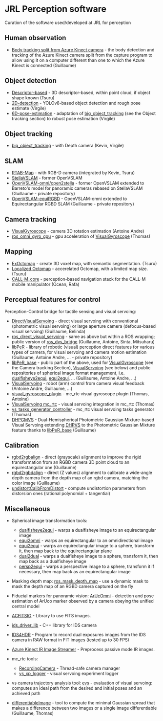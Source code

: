 # JRL Perception software
Curation of the software used/developed at JRL for perception

## Human observation
- [Body tracking split from Azure Kinect camera](https://github.com/GuicarMIS/Azure_Kinect_ROS_Driver/tree/splitBodyTrackingOption) - the body detection and tracking of the Azure Kinect camera split from the capture program to allow using it on a computer different than one to which the Azure Kinect is connected (Guillaume)
  
## Object detection
- [Descriptor-based](https://github.com/TsuruMasato/OnlineObjectDetector) - 3D descriptor-based, within point cloud, if object shape known (Tsuru)
- [2D-detection](https://github.com/isri-aist/2D-detection) - YOLOv8-based object detection and rough pose estimate (Virgile)
- [6D-pose-estimation](https://github.com/isri-aist/6D-pose-estimation) - adaptation of [big_object_tracking](https://gite.lirmm.fr/chappellet/big_object_tracking) (see the Object tracking section) to robust pose estimation (Virgile)
  
## Object tracking
- [big_object_tracking](https://gite.lirmm.fr/chappellet/big_object_tracking) - with Depth camera (Kevin, Virgile) 

## SLAM
- [RTAB-Map](https://github.com/introlab/rtabmap) - with RGB-D camera (integrated by Kevin, Tsuru)
- [StellaVSLAM](https://github.com/stella-cv/stella_vslam) - former OpenVSLAM
- [OpenVSLAM-omni/open2stella](https://github.com/GuicarMIS/openvslam-omni/tree/open2stella) - former OpenVSLAM extended to Barreto's model for panoramic cameras rebased on StellaVSLAM (Guillaume - private repository)
- [OpenVSLAM-equiRGBD](https://github.com/GuicarMIS/openvslam-omni/tree/stellaEquiRGBD) - OpenVSLAM-omni extended to Equirectangular RGBD SLAM (Guillaume - private repository)

## Camera tracking
- [VisualGyroscope](https://github.com/PerceptionRobotique/VisualGyroscope) - camera 3D rotation estimation (Antoine Andre)
- [ros_omni_gyro_gpu](https://github.com/isri-aist/ros_omni_gyro_gpu) - gpu acceleration of [VisualGyroscope](https://github.com/PerceptionRobotique/VisualGyroscope) (Thomas)

## Mapping
- [ExOctomap](https://github.com/isri-aist/ex_octomap) - create 3D voxel map, with semantic segmentation. (Tsuru)
- [Localized Octomap](https://github.com/isri-aist/local_octomap) - accerelated Octomap, with a limited map size. (Tsuru)
- [CALL-M_core](https://github.com/isri-aist/CALL-M_core) - perception-based navigation stack for the CALL-M mobile manipulator (Ocean, Rafa)

## Perceptual features for control 
Perception-Control bridge for tactile sensing and visual servoing:

- [DirectVisualServoing](https://github.com/jrl-umi3218/DirectVisualServoing) - direct visual servoing with conventional (photometric visual servoing) or large aperture camera (defocus-based visual servoing) (Guillaume, Belinda)
- [ros_direct_visual_servoing](https://github.com/isri-aist/ros_direct_visual_servoing) - same as above but within a ROS wrapping; public version of [ros_dvs_bridge](https://github.com/jrl-umi3218/ros_dvs_bridge) (Guillaume, Antoine, Sinta, Mitsuharu)
- [libPeR](https://github.com/PerceptionRobotique/libPeR) - library of robotic (visual) perception direct features for various types of camera, for visual servoing and camera motion estimation (Guillaume, Antoine Andre, ... - private repository)
- [libPeR_base](https://github.com/PerceptionRobotique/libPeR_base) - public part of the above, used for [VisualGyroscope](https://github.com/PerceptionRobotique/VisualGyroscope) (see the Camera tracking Section), [VisualServoing](https://github.com/PerceptionRobotique/VisualServoing) (see below) and public repositories of spherical image format management, i.e. [dualfisheye2equi](https://github.com/PerceptionRobotique/dualfisheye2equi), [equi2equi](https://github.com/PerceptionRobotique/equi2equi), ... (Guillaume, Antoine Andre, ...)
- [VisualServoing](https://github.com/PerceptionRobotique/VisualServoing) - robot (arm) control from camera visual feedback (Antoine Andre, Guillaume, ...)
- [visual_gyroscope_plugin](https://github.com/isri-aist/visual_gyroscope_plugin) - mc_rtc visual gyroscope plugin (Thomas, Antoine)
- [VisualServoing mc_rtc](https://github.com/PerceptionRobotique/VisualServoing_private/tree/MC_RTC_Integration) - visual servoing integration in mc_rtc (Thomas)
- [vs_tasks_generator_controller](https://github.com/isri-aist/vs_tasks_generator_controller) - mc_rtc visual servoing tasks generator (Thomas)
- [DHPGMVS](https://github.com/isri-aist/DHPGMVS) - Dual-Hemispherical Photometric Gaussian Mixture-based Visual Servoing extending [DHPVS](https://github.com/NathanCrombez/DHPVS) to the Photometric Gaussian Mixture feature thanks to [libPeR_base](https://github.com/PerceptionRobotique/libPeR_base) (Guillaume)

## Calibration
- [rgbd2rgbalign](https://github.com/isri-aist/rgbd2rgbalign) - direct (grayscale) alignment to improve the rigid transformation from an RGBD camera 3D point cloud to an equirectangular one (Guillaume)
- [rgbd2rgbdalign](https://github.com/isri-aist/rgbd2rgbdalign) - direct (Z values) alignment to calibrate a wide-angle depth camera from the depth map of an rgbd camera, matching the color image (Guillaume)
- [undistortCalibFromDistort](https://github.com/isri-aist/undistortCalibFromDistort) - compute undistortion parameters from distorsion ones (rational polynomial + tangential)

## Miscellaneous 
- Spherical image transformation tools:
  - [dualfisheye2equi](https://github.com/PerceptionRobotique/dualfisheye2equi) - warps a dualfisheye image to an equirectangular image
  - [equi2omni](https://github.com/PerceptionRobotique/equi2omni) - warps an equirectangular to an omnidirectional image
  - [equi2equi](https://github.com/PerceptionRobotique/equi2equi) - warps an equirectangular image to a sphere, transform it, then map back to the equirectangular plane
  - [dual2dual](https://github.com/PerceptionRobotique/dual2dual) - warps a dualfisheye image to a sphere, transform it, then map back as a dualfisheye image
  - [persp2equi](https://github.com/PerceptionRobotique/equi2equi) - warps a perspective image to a sphere, transform it if necessary, then map back as an equirectangular image
 
- Masking depth map: [ros_mask_depth_map](https://github.com/isri-aist/ros_mask_depth_map) - use a dynamic mask to mask the depth map of an RGBD camera captured on the fly

- Fiducial markers for panoramic vision: [ArUcOmni](https://github.com/GuicarMIS/ArUcOmni) - detection and pose estimation of ArUco marker observed by a camera obeying the unified central model
-  [ACFITSIO](https://github.com/isri-aist/ACFITSIO) - Library to use FITS images.
-  [ids_driver_lib](https://github.com/isri-aist/ids_driver_lib) - C++ library for IDS camera
-  [IDS4HDR](https://github.com/isri-aist/IDS4HDR) - Program to record dual exposures images from the IDS camera in RAW format in FIT images (tested up to 30 FPS)
-  [Azure Kinect IR Image Streamer](https://github.com/isri-aist/AKIRS) - Preprocess passive mode IR images.

- mc_rtc tools:
  - [RecordingCamera](https://github.com/isri-aist/RecordingCamera) - Thread-safe camera manager 
  - [vs_xp_logger](https://github.com/isri-aist/vs_xp_logger) - visual servoing experiment logger 

- vs camera trajectory analysis tool: [evs](https://github.com/NathanCrombez/evs) - evaluation of visual servoing: computes an ideal path from the desired and initial poses and an achieved path

- [differentiableImage](https://github.com/isri-aist/differentiableImage) - tool to compute the minimal Gaussian spread that makes a difference between two images or a single image differentiable (Guillaume, Thomas)

